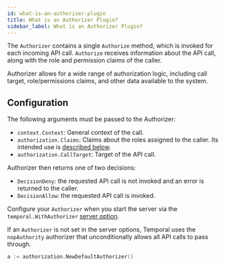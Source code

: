 ```yaml
---
id: what-is-an-authorizer-plugin
title: What is an Authorizer Plugin?
sidebar_label: What is an Authorizer Plugin?
---
```


The `Authorizer` contains a single `Authorize` method, which is invoked for each incoming API call. `Authorize` receives information about the API call, along with the role and permission claims of the caller.

Authorizer allows for a wide range of authorization logic, including call target, role/permissions claims, and other data available to the system.

## Configuration

The following arguments must be passed to the Authorizer:

- `context.Context`: General context of the call.
- `authorization.Claims`: Claims about the roles assigned to the caller. Its intended use is [described below](#claims).
- `authorization.CallTarget`: Target of the API call.

Authorizer then returns one of two decisions:

- `DecisionDeny`: the requested API call is not invoked and an error is returned to the caller.
- `DecisionAllow`: the requested API call is invoked.

Configure your `Authorizer` when you start the server via the `temporal.WithAuthorizer` [server option](/server/options/#withauthorizer).

If an `Authorizer` is not set in the server options, Temporal uses the `nopAuthority` authorizer that unconditionally allows all API calls to pass through.

```go
a := authorization.NewDefaultAuthorizer()
```
